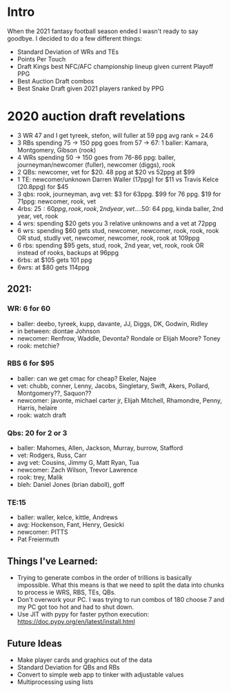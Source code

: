 # Intro
When the 2021 fantasy football season ended I wasn't ready to say goodbye.  I decided to do a few different things:
- Standard Deviation of WRs and TEs
- Points Per Touch
- Draft Kings best NFC/AFC championship lineup given current Playoff PPG
- Best Auction Draft combos
- Best Snake Draft given 2021 players ranked by PPG


# 2020 auction draft revelations
- 3 WR 47 and I get tyreek, stefon, will fuller at 59 ppg avg rank = 24.6
- 3 RBs spending 75 -> 150 ppg goes from 57 -> 67: 1 baller: Kamara, Montgomery, Gibson (rook)
- 4 WRs spending 50 -> 150 goes from 76-86 ppg: baller, journeyman/newcomer (fuller), newcomer (diggs), rook
- 2 QBs: newcomer, vet for $20.  48 ppg at $20 vs 52ppg at $99
- 1 TE: newcomer/unknown Darren Waller (17ppg) for $11 vs Travis Kelce (20.8ppg) for $45
- 3 qbs: rook, journeyman, avg vet: $3 for 63ppg.  $99 for 76 ppg.  $19 for 71ppg: newcomer, rook, vet
- 4rbs: $25: 60ppg, rook, rook, 2nd year, vet....$50: 64 ppg, kinda baller, 2nd year, vet, rook
- 4 wrs: spending $20 gets you 3 relative unknowns and a vet at 72ppg
- 6 wrs: spending $60 gets stud, newcomer, newcomer, rook, rook, rook OR stud, studly vet, newcomer, newcomer, rook, rook at 109ppg
- 6 rbs: spending $95 gets, stud, rook, 2nd year, vet, rook, rook OR instead of rooks, backups at 96ppg
- 6rbs: at $105 gets 101 ppg
- 6wrs: at $80 gets 114ppg


## 2021: 
### WR: 6 for 60
- baller: deebo, tyreek, kupp, davante, JJ, Diggs, DK, Godwin, Ridley
- in between: diontae Johnson
- newcomer: Renfrow, Waddle, Devonta? Rondale or Elijah Moore? Toney
- rook: metchie?

### RBS 6 for $95
- baller: can we get cmac for cheap? Ekeler, Najee
- vet: chubb, conner, Lenny, Jacobs, Singletary, Swift, Akers, Pollard, Montgomery??, Saquon??
- newcomer: javonte, michael carter jr, Elijah Mitchell, Rhamondre, Penny, Harris, helaire
- rook: watch draft

### Qbs: 20 for 2 or 3
- baller: Mahomes, Allen, Jackson, Murray, burrow, Stafford
- vet: Rodgers, Russ, Carr
- avg vet: Cousins, Jimmy G, Matt Ryan, Tua
- newcomer: Zach Wilson, Trevor Lawrence
- rook: trey, Malik
- bleh: Daniel Jones (brian daboll), goff


### TE:15
- baller: waller, kelce, kittle, Andrews
- avg: Hockenson, Fant, Henry, Gesicki
- newcomer: PITTS
- Pat Freiermuth

## Things I've Learned:
- Trying to generate combos in the order of trillions is basically impossible. What this means is that we need to split the data into chunks to process ie WRS, RBS, TEs, QBs.
- Don't overwork your PC.  I was trying to run combos of 180 choose 7 and my PC got too hot and had to shut down.
- Use JIT with pypy for faster python execution: https://doc.pypy.org/en/latest/install.html


## Future Ideas
- Make player cards and graphics out of the data
- Standard Deviation for QBs and RBs
- Convert to simple web app to tinker with adjustable values
- Multiprocessing using lists